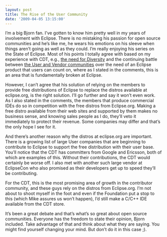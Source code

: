 ```yaml
---
layout: post
title: The Rise of the User Community
date: '2009-04-05 13:15:00'
---
```



I’m a big Bjorn fan. I’ve gotten to know him pretty well in my years of involvement with Eclipse. There is no mistaking his passion for open source communities and he’s like me, he wears his emotions on his sleeve when things aren’t going as well as they could. I’m really enjoying his series on the State of Eclipse. Most of his points I totally agree with based on my experience with CDT, e.g., [the need for Diversity](http://eclipse-projects.blogspot.com/2009/03/diversity.html) and the continuing battle between [the User and Vendor communities](http://eclipse-projects.blogspot.com/2009/04/not-product-replies-to-comments.html) over the need of an Eclipse product that users can count on, where as I stated in the comments, this is an area that is fundamentally broken at Eclipse.

However, I can’t agree that his solution of relying on the members to provide free distributions of Eclipse to replace the distros available at eclipse.org, is the right solution. I’ll go further and say it won’t even work. As I also stated in the comments, the members that produce commercial IDEs do so in competition with the free distros from Eclipse.org. Making a free distro available from their web sites and supported by them makes no business sense, and knowing sales people as I do, they’ll veto it immediately to protect their revenue. Some companies may differ and that’s the only hope I see for it.

And there’s another reason why the distros at eclipse.org are important. There is a growing list of large User companies that are beginning to contribute to Eclipse to support the free distribution with their user base. You’ll notice that the CDT has committers from Google and Ericsson, both of which are examples of this. Without their contributions, the CDT would certainly be worse off. I also met with another such large vendor at EclipseCon who also promised as their developers get up to speed they’ll be contributing.

For the CDT, this is the most promising area of growth in the contributor community, and these guys rely on the distros from Eclipse.org. I’m not about to shoot myself in the foot and even if the Foundation put a stop to this (which Mike assures us won’t happen), I’d still make a C/C++ IDE available from the CDT store.

It’s been a great debate and that’s what’s so great about open source communities. Everyone has the freedom to state their opinion, Bjorn included. Take advantage of that and think about what they are saying. You might find yourself changing your mind. But don’t do it in this case ;).


